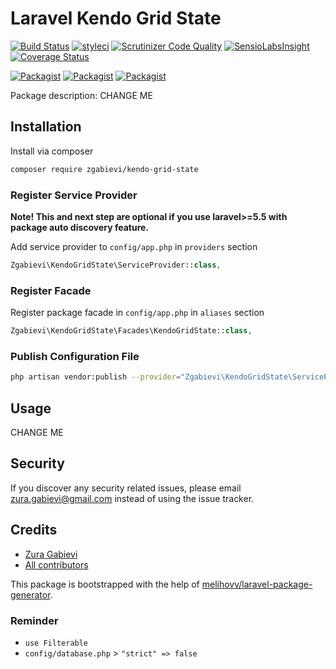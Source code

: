 # Laravel Kendo Grid State

[![Build Status](https://travis-ci.org/zgabievi/kendo-grid-state.svg?branch=master)](https://travis-ci.org/zgabievi/kendo-grid-state)
[![styleci](https://styleci.io/repos/144536973/shield)](https://styleci.io/repos/144536973)
[![Scrutinizer Code Quality](https://scrutinizer-ci.com/g/zgabievi/laravel-kendo-grid-state/badges/quality-score.png?b=master)](https://scrutinizer-ci.com/g/zgabievi/laravel-kendo-grid-state/?branch=master)
[![SensioLabsInsight](https://insight.sensiolabs.com/projects/CHANGEME/mini.png)](https://insight.sensiolabs.com/projects/CHANGEME)
[![Coverage Status](https://coveralls.io/repos/github/zgabievi/laravel-kendo-grid-state/badge.svg?branch=master)](https://coveralls.io/github/zgabievi/laravel-kendo-grid-state?branch=master)

[![Packagist](https://img.shields.io/packagist/v/zgabievi/kendo-grid-state.svg)](https://packagist.org/packages/zgabievi/kendo-grid-state)
[![Packagist](https://poser.pugx.org/zgabievi/kendo-grid-state/d/total.svg)](https://packagist.org/packages/zgabievi/kendo-grid-state)
[![Packagist](https://img.shields.io/packagist/l/zgabievi/kendo-grid-state.svg)](https://packagist.org/packages/zgabievi/kendo-grid-state)

Package description: CHANGE ME

## Installation

Install via composer
```bash
composer require zgabievi/kendo-grid-state
```

### Register Service Provider

**Note! This and next step are optional if you use laravel>=5.5 with package
auto discovery feature.**

Add service provider to `config/app.php` in `providers` section
```php
Zgabievi\KendoGridState\ServiceProvider::class,
```

### Register Facade

Register package facade in `config/app.php` in `aliases` section
```php
Zgabievi\KendoGridState\Facades\KendoGridState::class,
```

### Publish Configuration File

```bash
php artisan vendor:publish --provider="Zgabievi\KendoGridState\ServiceProvider" --tag="config"
```

## Usage

CHANGE ME

## Security

If you discover any security related issues, please email zura.gabievi@gmail.com
instead of using the issue tracker.

## Credits

- [Zura Gabievi](https://github.com/zgabievi/kendo-grid-state)
- [All contributors](https://github.com/zgabievi/kendo-grid-state/graphs/contributors)

This package is bootstrapped with the help of
[melihovv/laravel-package-generator](https://github.com/melihovv/laravel-package-generator).


### Reminder
- `use Filterable`
- `config/database.php` > `"strict" => false`

